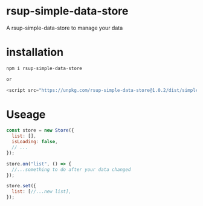 # rsup-simple-data-store

A rsup-simple-data-store to manage your data

# installation

```javascript
npm i rsup-simple-data-store

or

<script src="https://unpkg.com/rsup-simple-data-store@1.0.2/dist/simple-store.js"></script>
```

# Useage

```javascript
const store = new Store({
  list: [],
  isLoading: false,
  // ...
});

store.on("list", () => {
  //...something to do after your data changed
});

store.set({
  list: [//...new list],
});
```
